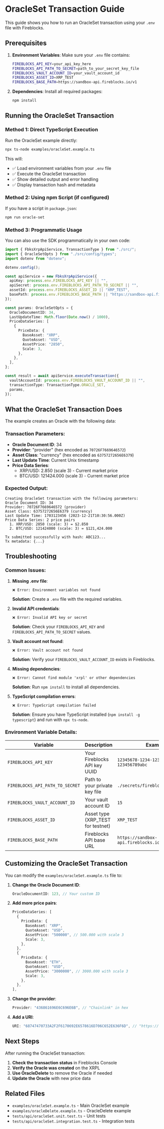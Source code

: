 # OracleSet Transaction Guide

This guide shows you how to run an OracleSet transaction using your `.env` file with Fireblocks.

## Prerequisites

1. **Environment Variables**: Make sure your `.env` file contains:
   ```bash
   FIREBLOCKS_API_KEY=your_api_key_here
   FIREBLOCKS_API_PATH_TO_SECRET=path_to_your_secret_key_file
   FIREBLOCKS_VAULT_ACCOUNT_ID=your_vault_account_id
   FIREBLOCKS_ASSET_ID=XRP_TEST
   FIREBLOCKS_BASE_PATH=https://sandbox-api.fireblocks.io/v1
   ```

2. **Dependencies**: Install all required packages:
   ```bash
   npm install
   ```

## Running the OracleSet Transaction

### Method 1: Direct TypeScript Execution

Run the OracleSet example directly:

```bash
npx ts-node examples/oracleSet.example.ts
```

This will:
- ✅ Load environment variables from your `.env` file
- ✅ Execute the OracleSet transaction
- ✅ Show detailed output and error handling
- ✅ Display transaction hash and metadata

### Method 2: Using npm Script (if configured)

If you have a script in `package.json`:

```bash
npm run oracle-set
```

### Method 3: Programmatic Usage

You can also use the SDK programmatically in your own code:

```typescript
import { FbksXrpApiService, TransactionType } from "./src/";
import { OracleSetOpts } from "./src/config/types";
import dotenv from "dotenv";

dotenv.config();

const apiService = new FbksXrpApiService({
  apiKey: process.env.FIREBLOCKS_API_KEY || "",
  apiSecret: process.env.FIREBLOCKS_API_PATH_TO_SECRET || "",
  assetId: process.env.FIREBLOCKS_ASSET_ID || "XRP_TEST",
  basePath: process.env.FIREBLOCKS_BASE_PATH || "https://sandbox-api.fireblocks.io/v1",
});

const params: OracleSetOpts = {
  OracleDocumentID: 34,
  LastUpdateTime: Math.floor(Date.now() / 1000),
  PriceDataSeries: [
    {
      PriceData: {
        BaseAsset: "XRP",
        QuoteAsset: "USD",
        AssetPrice: "2850",
        Scale: 3,
      },
    },
  ],
};

const result = await apiService.executeTransaction({
  vaultAccountId: process.env.FIREBLOCKS_VAULT_ACCOUNT_ID || "",
  transactionType: TransactionType.ORACLE_SET,
  params,
});
```

## What the OracleSet Transaction Does

The example creates an Oracle with the following data:

### Transaction Parameters:
- **Oracle Document ID**: 34
- **Provider**: "provider" (hex encoded as `70726F7669646572`)
- **Asset Class**: "currency" (hex encoded as `63757272656E6379`)
- **Last Update Time**: Current Unix timestamp
- **Price Data Series**:
  - XRP/USD: 2.850 (scale 3) - Current market price
  - BTC/USD: 121424.000 (scale 3) - Current market price

### Expected Output:
```
Creating OracleSet transaction with the following parameters:
Oracle Document ID: 34
Provider: 70726F7669646572 (provider)
Asset Class: 63757272656E6379 (currency)
Last Update Time: 1703123456 (2023-12-21T10:30:56.000Z)
Price Data Series: 2 price pairs
  1. XRP/USD: 2850 (scale: 3) = $2.850
  2. BTC/USD: 121424000 (scale: 3) = $121,424.000

Tx submitted successfully with hash: ABC123...
Tx metadata: {...}
```

## Troubleshooting

### Common Issues:

1. **Missing .env file**:
   ```
   ❌ Error: Environment variables not found
   ```
   **Solution**: Create a `.env` file with the required variables.

2. **Invalid API credentials**:
   ```
   ❌ Error: Invalid API key or secret
   ```
   **Solution**: Check your `FIREBLOCKS_API_KEY` and `FIREBLOCKS_API_PATH_TO_SECRET` values.

3. **Vault account not found**:
   ```
   ❌ Error: Vault account not found
   ```
   **Solution**: Verify your `FIREBLOCKS_VAULT_ACCOUNT_ID` exists in Fireblocks.

4. **Missing dependencies**:
   ```
   ❌ Error: Cannot find module 'xrpl' or other dependencies
   ```
   **Solution**: Run `npm install` to install all dependencies.

5. **TypeScript compilation errors**:
   ```
   ❌ Error: TypeScript compilation failed
   ```
   **Solution**: Ensure you have TypeScript installed (`npm install -g typescript`) and run with `npx ts-node`.

### Environment Variable Details:

| Variable | Description | Example |
|----------|-------------|---------|
| `FIREBLOCKS_API_KEY` | Your Fireblocks API key UUID | `12345678-1234-1234-1234-123456789abc` |
| `FIREBLOCKS_API_PATH_TO_SECRET` | Path to your private key file | `./secrets/fireblocks_secret.key` |
| `FIREBLOCKS_VAULT_ACCOUNT_ID` | Your vault account ID | `15` |
| `FIREBLOCKS_ASSET_ID` | Asset type (XRP_TEST for testnet) | `XRP_TEST` |
| `FIREBLOCKS_BASE_PATH` | Fireblocks API base URL | `https://sandbox-api.fireblocks.io/v1` |

## Customizing the OracleSet Transaction

You can modify the `examples/oracleSet.example.ts` file to:

1. **Change the Oracle Document ID**:
   ```typescript
   OracleDocumentID: 123, // Your custom ID
   ```

2. **Add more price pairs**:
   ```typescript
   PriceDataSeries: [
     {
       PriceData: {
         BaseAsset: "XRP",
         QuoteAsset: "USD",
         AssetPrice: "500000", // 500.000 with scale 3
         Scale: 3,
       },
     },
     {
       PriceData: {
         BaseAsset: "ETH",
         QuoteAsset: "USD",
         AssetPrice: "3000000", // 3000.000 with scale 3
         Scale: 3,
       },
     },
   ],
   ```

3. **Change the provider**:
   ```typescript
   Provider: "436861696E6C696E6B", // "Chainlink" in hex
   ```

4. **Add a URI**:
   ```typescript
   URI: "68747470733A2F2F6170692E6578616D706C652E636F6D", // "https://api.example.com" in hex
   ```

## Next Steps

After running the OracleSet transaction:

1. **Check the transaction status** in Fireblocks Console
2. **Verify the Oracle was created** on the XRPL
3. **Use OracleDelete** to remove the Oracle if needed
4. **Update the Oracle** with new price data

## Related Files

- `examples/oracleSet.example.ts` - Main OracleSet example
- `examples/oracleDelete.example.ts` - OracleDelete example
- `tests/api/oracleSet.unit.test.ts` - Unit tests
- `tests/api/oracleSet.integration.test.ts` - Integration tests
